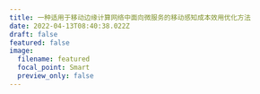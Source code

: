 ```yaml
---
title: 一种适用于移动边缘计算网络中面向微服务的移动感知成本效用优化方法
date: 2022-04-13T08:40:38.022Z
draft: false
featured: false
image:
  filename: featured
  focal_point: Smart
  preview_only: false
---
```


